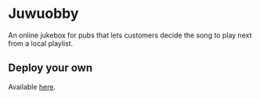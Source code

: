 # Juwuobby

An online jukebox for pubs that lets customers decide the song to play next from a local playlist.

## Deploy your own

Available [here](https://juwuobby.vercel.com).
